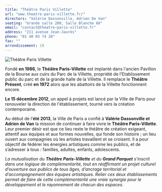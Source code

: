 ```yaml
---
title: "Théâtre Paris Villette"
url: "www.theatre-paris-villette.fr/"
directors: "Valérie Dassonville, Adrien De Van"
seating: "Grande salle 200, Salle Blanche 60"
email: "contact@theatre-paris-villette.fr"
address: "211 avenue Jean-Jaurès"
phone: "01 40 03 74 20"
fax: ""
arrondissement: 19
---
```


![Théâtre Paris Villette](../images/19eme/theatre-paris-villette/theatre-paris-villette-1.jpg)

Fondé **en 1986**, le **Théâtre Paris-Villette** est implanté dans l'ancien Pavillon de la Bourse aux cuirs du Parc de la Villette, propriété de l'Etablissement public du parc et de la grande halle de la Villette. Il remplace le **Théâtre Présent**, créé **en 1972** alors que les abattoirs de la Villette fonctionnent encore.
 
**Le 15 décembre 2012**,  un appel à projets est lancé par la Ville de Paris pour renouveler la direction de l'établissement, tourné vers la création contemporaine.

Au début de l’**été 2013**, la Ville de Paris a confié à **Valérie Dassonville et Adrien de Van** la mission de continuer à faire vivre le **Théâtre Paris-Villette**. Leur premier désir est que ce lieu reste le théâtre de création exigeant, attentif aux équipes et aux formes nouvelles, qui fonde son histoire ; un lieu ouvert aux compagnies où les artistes travaillent et se croisent. Il a pour objectif de fédérer les énergies artistiques comme les publics, et de s’adresser à tous : familles, adultes, enfants, adolescents.

_La mutualisation du **Théâtre Paris-Villette** et du **Grand Parquet** s’inscrit dans une logique de complémentarité, tout en réaffirmant un projet culturel d’ouverture aux publics de tous âges, d’ancrage territorial et d’accompagnement des équipes artistiques. Relier ces deux établissements permet de faire de cette complémentarité une vraie synergie pour le développement et le rayonnement de chacun des espaces._

